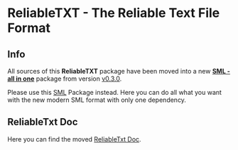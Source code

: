 # ReliableTXT - The Reliable Text File Format

## Info
All sources of this **ReliableTXT** package have been moved into a new **[SML - all in one](https://github.com/GELight/sml)** package from version [v0.3.0](https://www.npmjs.com/package/@gelight/sml).

Please use this [SML](https://github.com/GELight/sml) Package instead. 
Here you can do all what you want with the new modern SML format with only one dependency.


## ReliableTxt Doc
Here you can find the moved [ReliableTxt Doc](https://github.com/GELight/sml/tree/master/src/doc/en/reliabletxt).
